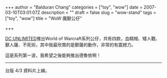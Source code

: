 +++
author = "Balduran Chang"
categories = ["toy", "wow"]
date = 2007-03-10T03:01:07Z
description = ""
draft = false
slug = "wow-stand"
tags = ["toy", "wow"]
title = "WoW 魔獸公仔"

+++


[DC UNLIMITED](http://dccomics.com/dcunlimited/wow/ "World of Warcraft")推出World of Warcraft系列公仔，共有四款，血精賊、矮人戰、獸人薩、不死術，其中我最欣賞的是獸薩的動作，非常的有震撼力。

這是系列第一波，我希望之後能夠推出德魯依啊！

- - - - - -

 台版 4/3 資料片上線。

